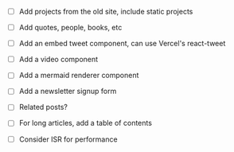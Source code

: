 - [ ] Add projects from the old site, include static projects
- [ ] Add quotes, people, books, etc
- [ ] Add an embed tweet component, can use Vercel's react-tweet
- [ ] Add a video component
- [ ] Add a mermaid renderer component
- [ ] Add a newsletter signup form
- [ ] Related posts?
- [ ] For long articles, add a table of contents
- [ ] Consider ISR for performance

